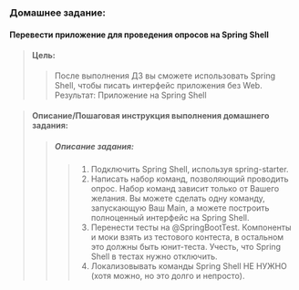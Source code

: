 ### Домашнее задание:<br/>

#### Перевести приложение для проведения опросов на Spring Shell

> #### Цель:
>> После выполнения ДЗ вы сможете использовать Spring Shell, чтобы писать интерфейс приложения без Web.
<br/>Результат: Приложение на Spring Shell


> #### Описание/Пошаговая инструкция выполнения домашнего задания:
>> #####  Описание задания:
>>> 1) Подключить Spring Shell, используя spring-starter.
>>> 2) Написать набор команд, позволяющий проводить опрос. Набор команд зависит только от Вашего желания. Вы можете сделать одну команду, запускающую Ваш Main, а можете построить полноценный интерфейс на Spring Shell.
>>> 3) Перенести тесты на @SpringBootTest. Компоненты и моки взять из тестового контеста, в остальном это должны быть юнит-теста. Учесть, что Spring Shell в тестах нужно отключить.
>>> 4) Локализовывать команды Spring Shell НЕ НУЖНО (хотя можно, но это долго и непросто).